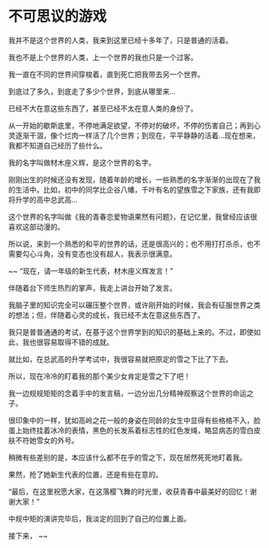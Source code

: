 # 不可思议的游戏

我并不是这个世界的人类，我来到这里已经十多年了，只是普通的活着。

我也不是上个世界的人类，上一个世界的我也只是一个过客。

我一直在不同的世界间穿梭着，直到死亡把我带去另一个世界。

到底过了多久，到底走了多少个世界，到底从哪里来...

已经不大在意这些东西了，甚至已经不太在意人类的身份了。

从一开始的歇斯底里，不停地满足欲望，不停对的破坏，不停的伤害自己；再到心灵逐渐干涸，像个烂肉一样活了几个世界；到现在，平平静静的活着...现在想来，我都不知道自己经历了些什么。


我的名字叫做材木座义辉，是这个世界的名字。

刚刚出生的时候还没有发现，随着年龄的增长，一些熟悉的名字渐渐的出现在了我的生活中。比如，初中的同学比企谷八幡，千叶有名的望族雪之下家族，还有我即将升学的高中总武高...

这个世界的名字叫做《我的青春恋爱物语果然有问题》，在记忆里，我曾经应该很喜欢这部动漫的。

所以说，来到一个熟悉的和平的世界的话，还是很高兴的；也不用打打杀杀，也不需要勾心斗角，没有变态也没有超人，我表示很满意。


~~ “现在，请一年级的新生代表，材木座义辉发言！”

伴随着台下师生热烈的掌声，我走上讲台开始了发言。

我脑子里的知识完全可以碾压整个世界，或许刚开始的时候，我会有征服世界之类的想法；但，伴随着心灵的成长，我已经不太在意这些东西了。

我只是普普通通的考试，在基于这个世界学到的知识的基础上来的。不过，即使如此，我也很容易取得不错的成就。

就比如，在总武高的升学考试中，我很容易就把原定的雪之下比了下去。

所以，现在冷冷的盯着我的那个美少女肯定是雪之下了吧！

我一边规规矩矩的念着手中的发言稿，一边分出几分精神观察这个世界的命运之子。

很印象中的一样，犹如高岭之花一般的身姿在同龄的女生中显得有些格格不入，脸蛋上始终挂着冰冷的表情，黑色的长发系着标志性的红色发绳，略显病态的雪白皮肤不符她雪女的外号。

稍微有些差别的是，本应该什么都不在乎的雪之下，现在居然死死地盯着我。

果然，抢了她新生代表的位置，还是有些在意的。

“最后，在这里祝愿大家，在这落樱飞舞的时光里，收获青春中最美好的回忆！谢谢大家！”

中规中矩的演讲完毕后，我淡定的回到了自己的位置上面。

接下来， ~~

